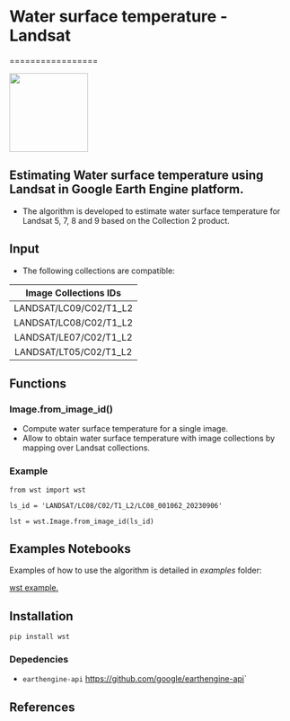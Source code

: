 # Water surface temperature - Landsat
=================

<img src="https://github.com/et-brasil/geeSEBAL/blob/master/Images/geeSEBAL_logo_update_cut.png?raw=true" width="140">

## Estimating Water surface temperature using Landsat in Google Earth Engine platform.

* The algorithm is developed to estimate water surface temperature for Landsat 5, 7, 8 and 9 based on the Collection 2 product.

## Input

* The following collections are compatible:

| Image Collections IDs  |
| :--------------------: |
| LANDSAT/LC09/C02/T1_L2 |
| LANDSAT/LC08/C02/T1_L2 |
| LANDSAT/LE07/C02/T1_L2 |
| LANDSAT/LT05/C02/T1_L2 |

## Functions

### Image.from_image_id()

* Compute water surface temperature for a single image.
* Allow to obtain water surface temperature with image collections by mapping over Landsat collections.

### Example

	from wst import wst

	ls_id = 'LANDSAT/LC08/C02/T1_L2/LC08_001062_20230906'
	
    lst = wst.Image.from_image_id(ls_id)

## Examples Notebooks

Examples of how to use the algorithm is detailed in *examples* folder:

[wst example.](https://github.com/et-brasil/openet-geesebal/blob/main/examples "Example")

## Installation

	pip install wst

### Depedencies

 * `earthengine-api` <https://github.com/google/earthengine-api>`

## References


